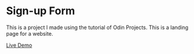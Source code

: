 # Sign-up Form

This is a project I made using the tutorial of Odin Projects. This is a landing page for a website.

[Live Demo](https://aar654.github.io/sign-up-form/)
